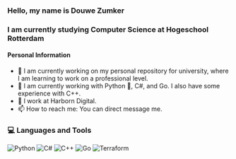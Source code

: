 ### Hello, my name is Douwe Zumker
### I am currently studying Computer Science at Hogeschool Rotterdam

#### Personal Information
- 🔭 I am currently working on my personal repository for university, where I am learning to work on a professional level.
- 🌱 I am currently working with Python 🐍, C#, and Go. I also have some experience with C++.
- 💼 I work at Harborn Digital.
- 📫 How to reach me: You can direct message me.

### 💻 Languages and Tools
![Python](https://img.shields.io/badge/-Python-333?style=flat&logo=python)
![C#](https://img.shields.io/badge/-C%23-333?style=flat&logo=c-sharp)
![C++](https://img.shields.io/badge/-C++-333?style=flat&logo=c%2B%2B)
![Go](https://img.shields.io/badge/-Go-333?style=flat&logo=go)
![Terraform](https://img.shields.io/badge/-Terraform-333?style=flat&logo=terraform)
